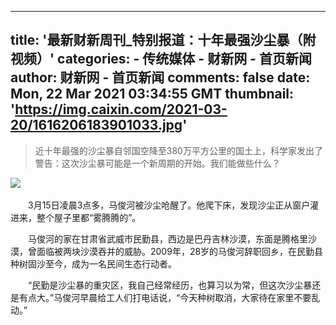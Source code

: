 
---
title: '最新财新周刊_特别报道：十年最强沙尘暴（附视频）'
categories: 
    - 传统媒体
    - 财新网 - 首页新闻
author: 财新网 - 首页新闻
comments: false
date: Mon, 22 Mar 2021 03:34:55 GMT
thumbnail: 'https://img.caixin.com/2021-03-20/1616206183901033.jpg'
---

<div>   
<blockquote><p>近十年最强的沙尘暴自邻国空降至380万平方公里的国土上，科学家发出了警告：这次沙尘暴可能是一个新周期的开始。我们能做些什么？</p></blockquote><img src="https://img.caixin.com/2021-03-20/1616206183901033.jpg" referrerpolicy="no-referrer">
        <p>　　3月15日凌晨3点多，马俊河被沙尘呛醒了。他爬下床，发现沙尘正从窗户灌进来，整个屋子里都“雾腾腾的”。</p>
<p>　　马俊河的家在甘肃省武威市民勤县，西边是巴丹吉林沙漠，东面是腾格里沙漠，曾面临被两块沙漠吞并的威胁。2009年，28岁的马俊河辞职回乡，在民勤县种树固沙至今，成为一名民间生态行动者。</p>
<p>　　“民勤是沙尘暴的重灾区，我自己经常经历，也算习以为常，但这次沙尘暴还是有点大。”马俊河早晨给工人们打电话说，“今天种树取消，大家待在家里不要乱动。”</p>
        
</div>
            